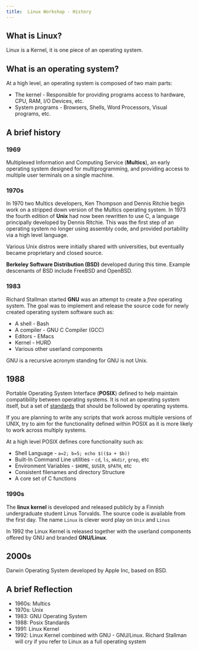 ```yaml
---
title:  Linux Workshop - History
---
```


## What is Linux?

Linux is a Kernel, it is one piece of an operating system.

## What is an operating system?

At a high level, an operating system is composed of two main parts:

* The kernel - Responsible for providing programs access to hardware, CPU, RAM, I/O Devices, etc.
* System programs - Browsers, Shells, Word Processors, Visual programs, etc.

## A brief history

### 1969

Multiplexed Information and Computing Service (**Multics**), an early operating system designed
for multiprogramming, and providing access to multiple user terminals on a single machine.

### 1970s

In 1970 two Multics developers, Ken Thompson and Dennis Ritchie begin work on a stripped down version
of the Multics operating system. In 1973 the fourth edition of **Unix** had now been rewritten to use C,
a language principally developed by Dennis Ritchie. This was the first step of an operating system
no longer using assembly code, and provided portability via a high level language.

Various Unix distros were initially shared with universities, but eventually became proprietary and closed
source.

**Berkeley Software Distribution (BSD)** developed during this time. Example descenants of BSD include FreeBSD and OpenBSD.

### 1983

Richard Stallman started **GNU** was an attempt to create a _free_ operating system. The goal was to implement and release
the source code for newly created operating system software such as:

* A shell - Bash
* A compiler - GNU C Compiler (GCC)
* Editors - EMacs
* Kernel - HURD
* Various other userland components

GNU is a recursive acronym standing for GNU is not Unix.

## 1988

Portable Operating System Interface (**POSIX**) defined to help maintain compatibility between
operating systems. It is not an operating system itself, but a set of [standards](http://pubs.opengroup.org/onlinepubs/9699919799/)
that should be followed by operating systems.

If you are planning to write any scripts that work across multiple versions of
UNIX, try to aim for the functionality defined within POSIX as it is more likely to work across
multiply systems.

At a high level POSIX defines core functionality such as:

* Shell Language - `a=2; b=5; echo $(($a + $b))`
* Built-In Command Line utilities - `cd`, `ls`, `mkdir`, `grep`, etc
* Environment Variables - `$HOME`, `$USER`, `$PATH`, etc
* Consistent filenames and directory Structure
* A core set of C functions

### 1990s

The **linux kernel** is developed and released publicly by a Finnish undergraduate student Linus Torvalds.
The source code is available from the first day. The name `Linux` is clever word play on `Unix` and `Linus`

In 1992 the Linux Kernel is released together with the userland components offered by GNU and branded **GNU/Linux**.

## 2000s

Darwin Operating System developed by Apple Inc, based on BSD.

## A brief Reflection

* 1960s: Multics
* 1970s: Unix
* 1983: GNU Operating System
* 1988: Posix Standards
* 1991: Linux Kernel
* 1992: Linux Kernel combined with GNU - GNU/Linux.
  Richard Stallman will cry if you refer to Linux as a full operating system

